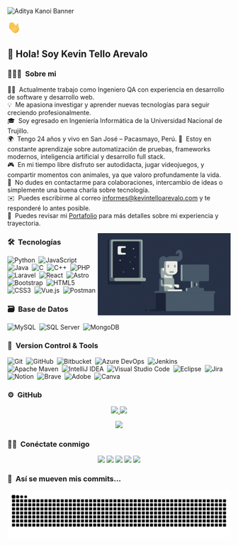 ![Aditya Kanoi Banner](https://media.licdn.com/dms/image/v2/D4E16AQFTN5kFbKIG8g/profile-displaybackgroundimage-shrink_350_1400/profile-displaybackgroundimage-shrink_350_1400/0/1731214209413?e=1762992000&v=beta&t=dtMDwzZIBhMTJvX0PRSBzbN8fl9S26QswDh0mpMPOGI)

<img alt="Night Coding" src="./assets/Hand%20Wave.gif" width='30'/><h2 align="left">👋 Hola! Soy Kevin Tello Arevalo</h2>

<!-- ## 👋 &nbsp;Hola! Soy Kevin Tello Arevalo -->

### 👨🏻‍💻 &nbsp;Sobre mi

👨‍💻 &nbsp;Actualmente trabajo como Ingeniero QA con experiencia en desarrollo de software y desarrollo web.\
💡 &nbsp;Me apasiona investigar y aprender nuevas tecnologías para seguir creciendo profesionalmente.\
🎓 &nbsp;Soy egresado en Ingeniería Informática de la Universidad Nacional de Trujillo.\
🌍 &nbsp;Tengo 24 años y vivo en San José – Pacasmayo, Perú.
🌱 &nbsp;Estoy en constante aprendizaje sobre automatización de pruebas, frameworks modernos, inteligencia artificial y desarrollo full stack.\
🎮 &nbsp;En mi tiempo libre disfruto ser autodidacta, jugar videojuegos, y compartir momentos con animales, ya que valoro profundamente la vida.\
💬 &nbsp;No dudes en contactarme para colaboraciones, intercambio de ideas o simplemente una buena charla sobre tecnología.\
✉️ &nbsp;Puedes escribirme al correo informes@kevintelloarevalo.com y te responderé lo antes posible.\
📄 &nbsp;Puedes revisar mi [Portafolio](https://www.kevintelloarevalo.com/) para más detalles sobre mi experiencia y trayectoria.


<img alt="Night Coding" src="https://raw.githubusercontent.com/AVS1508/AVS1508/master/assets/Night-Coding.gif" align="right"/>

### 🛠 &nbsp;Tecnologías

![Python](https://img.shields.io/badge/python-3670A0?style=for-the-badge&logo=python&logoColor=ffdd54)&nbsp;
![JavaScript](https://img.shields.io/badge/javascript-%23323330.svg?style=for-the-badge&logo=javascript&logoColor=%23F7DF1E)&nbsp;
![Java](https://img.shields.io/badge/java-%23ED8B00.svg?style=for-the-badge&logo=java&logoColor=white)&nbsp;
![C](https://img.shields.io/badge/c-%2300599C.svg?style=for-the-badge&logo=c&logoColor=white)&nbsp;
![C++](https://img.shields.io/badge/c++-%2300599C.svg?style=for-the-badge&logo=c%2B%2B&logoColor=white)&nbsp;
![PHP](https://img.shields.io/badge/php-%23777BB4.svg?style=for-the-badge&logo=php&logoColor=white)&nbsp;
![Laravel](https://img.shields.io/badge/laravel-%23FF2D20.svg?style=for-the-badge&logo=laravel&logoColor=white)&nbsp;
![React](https://img.shields.io/badge/react-%2361DAFB.svg?style=for-the-badge&logo=react&logoColor=black)&nbsp;
![Astro](https://img.shields.io/badge/Astro-%23000000.svg?style=for-the-badge&logo=astro&logoColor=FF5A03)&nbsp;
![Bootstrap](https://img.shields.io/badge/bootstrap-%23563D7C.svg?style=for-the-badge&logo=bootstrap&logoColor=white)&nbsp;
![HTML5](https://img.shields.io/badge/html5-%23E34F26.svg?style=for-the-badge&logo=html5&logoColor=white)&nbsp;
![CSS3](https://img.shields.io/badge/css3-%231572B6.svg?style=for-the-badge&logo=css3&logoColor=white)&nbsp;
![Vue.js](https://img.shields.io/badge/vuejs-%2335495e.svg?style=for-the-badge&logo=vuedotjs&logoColor=%234FC08D)&nbsp;
![Postman](https://img.shields.io/badge/Postman-FF6C37?style=for-the-badge&logo=postman&logoColor=white)&nbsp;


### 🗃 &nbsp;Base de Datos

![MySQL](https://img.shields.io/badge/mysql-%2300f.svg?style=for-the-badge&logo=mysql&logoColor=white)&nbsp;
![SQL Server](https://img.shields.io/badge/Microsoft%20SQL%20Server-CC2927?style=for-the-badge&logo=microsoft%20sql%20server&logoColor=white)&nbsp;
![MongoDB](https://img.shields.io/badge/MongoDB-%234ea94b.svg?style=for-the-badge&logo=mongodb&logoColor=white)&nbsp;


### 🧰 &nbsp;Version Control & Tools 

![Git](https://img.shields.io/badge/git-%23F05033.svg?style=for-the-badge&logo=git&logoColor=white)&nbsp;
![GitHub](https://img.shields.io/badge/github-%23121011.svg?style=for-the-badge&logo=github&logoColor=white)&nbsp;
![Bitbucket](https://img.shields.io/badge/bitbucket-%230047B3.svg?style=for-the-badge&logo=bitbucket&logoColor=white)&nbsp;
![Azure DevOps](https://img.shields.io/badge/Azure%20DevOps-0078D7?style=for-the-badge&logo=azure-devops&logoColor=white)&nbsp;
![Jenkins](https://img.shields.io/badge/jenkins-%232C5263.svg?style=for-the-badge&logo=jenkins&logoColor=white)&nbsp;
![Apache Maven](https://img.shields.io/badge/Apache%20Maven-C71A36?style=for-the-badge&logo=Apache%20Maven&logoColor=white)&nbsp;
![IntelliJ IDEA](https://img.shields.io/badge/IntelliJ%20IDEA-000000.svg?style=for-the-badge&logo=intellij-idea&logoColor=white)&nbsp;
![Visual Studio Code](https://img.shields.io/badge/Visual%20Studio%20Code-0078d7.svg?style=for-the-badge&logo=visual-studio-code&logoColor=white)&nbsp;
![Eclipse](https://img.shields.io/badge/Eclipse-FE7A16.svg?style=for-the-badge&logo=Eclipse&logoColor=white)&nbsp;
![Jira](https://img.shields.io/badge/jira-%230A0FFF.svg?style=for-the-badge&logo=jira&logoColor=white)&nbsp;
![Notion](https://img.shields.io/badge/Notion-%23000000.svg?style=for-the-badge&logo=notion&logoColor=white)&nbsp;
![Brave](https://img.shields.io/badge/Brave-FB542B?style=for-the-badge&logo=Brave&logoColor=white)&nbsp;
![Adobe](https://img.shields.io/badge/adobe-%23FF0000.svg?style=for-the-badge&logo=adobe&logoColor=white)&nbsp;
![Canva](https://img.shields.io/badge/Canva-%2300C4CC.svg?style=for-the-badge&logo=Canva&logoColor=white)&nbsp;

### ⚙️ &nbsp;GitHub

<p align="center">
  <a href="https://github.com/kevintelloarevalo">
    <img height="180em" src="https://github-readme-stats-eight-theta.vercel.app/api?username=kevintelloarevalo&show_icons=true&theme=algolia&include_all_commits=true&count_private=true"/>
  </a>
  <a href="https://github.com/kevintelloarevalo">
    <img height="180em" src="https://github-readme-stats-eight-theta.vercel.app/api/top-langs/?username=kevintelloarevalo&layout=compact&langs_count=8&theme=algolia"/>
  </a>
</p>

<p align="center">
  <img height="180em" src="https://github-readme-streak-stats.herokuapp.com/?user=kevintelloarevalo&theme=dark&hide_border=true"/>
</p>


### 🤝🏻 &nbsp;Conéctate conmigo

<p align="center">
  <a href="https://www.kevintelloarevalo.com" target="_blank"><img src="https://img.shields.io/badge/-kevintelloarevalo.com-3423A6?style=flat&logo=Google-Chrome&logoColor=white"/></a>
  <a href="https://www.linkedin.com/in/kevinhernantello/" target="_blank"><img src="https://img.shields.io/badge/-Kevin%20Tello-0077B5?style=flat&logo=Linkedin&logoColor=white"/></a>
  <a href="mailto:informes@kevintelloarevalo.com"><img src="https://img.shields.io/badge/-KevinTelloArevalo-D14836?style=flat&logo=Gmail&logoColor=white"/></a>
  <a href="https://www.instagram.com/kevinxkvn/" target="_blank"><img src="https://img.shields.io/badge/-@kevintelloarevalo-E4405F?style=flat&logo=Instagram&logoColor=white"/></a>
  <a href="https://www.facebook.com/kevin.tello2k" target="_blank"><img src="https://img.shields.io/badge/-Kevin%20Tello%20Arevalo-1877F2?style=flat&logo=Facebook&logoColor=white"/></a>
</p>


### 🐍 &nbsp;Así se mueven mis commits...

<div align="center">
  <a href="https://github.com/kevintelloarevalo">
  <img src="https://github.com/kevintelloarevalo/kevintelloarevalo/blob/output/github-contribution-grid-snake.svg" alt="snake" />
  </a>
</div>
